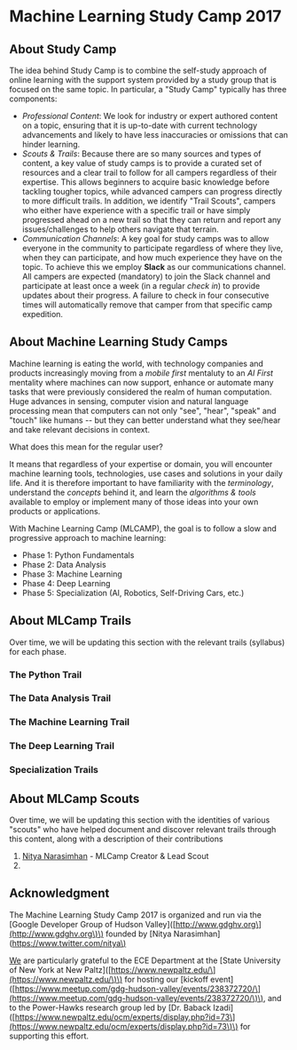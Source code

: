 # Machine Learning Study Camp 2017

## About Study Camp

The idea behind Study Camp is to combine the self-study approach of online learning with the support system provided by a study group that is focused on the same topic. In particular, a "Study Camp" typically has three components:

* _Professional Content_: We look for industry or expert authored content on a topic, ensuring that it is up-to-date with current technology advancements and likely to have less inaccuracies or omissions that can hinder learning.
* _Scouts & Trails_: Because there are so many sources and types of content, a key value of study camps is to provide a curated set of resources and a clear trail to follow for all campers regardless of their expertise. This allows beginners to acquire basic knowledge before tackling tougher topics, while advanced campers can progress directly to more difficult trails. In addition, we identify "Trail Scouts", campers who either have experience with a specific trail or have simply progressed ahead on a new trail so that they can return and report any issues/challenges to help others navigate that terrain.
* _Communication Channels_: A key goal for study camps was to allow everyone in the community to participate regardless of where they live, when they can participate, and how much experience they have on the topic. To achieve this we employ **Slack** as our communications channel. All campers are expected \(mandatory\) to join the Slack channel and participate at least once a week \(in a regular _check in_\) to provide updates about their progress. A failure to check in four consecutive times will automatically remove that camper from that specific camp expedition.

## About Machine Learning Study Camps

Machine learning is eating the world, with technology companies and products increasingly moving from a _mobile first_ mentaluty to an _AI First_ mentality where machines can now support, enhance or automate many tasks that were previously considered the realm of human computation. Huge advances in sensing, computer vision and natural language processing mean that computers can not only "see", "hear", "speak" and "touch" like humans -- but they can better understand what they see/hear and take relevant decisions in context.

What does this mean for the regular user?

It means that regardless of your expertise or domain, you will encounter machine learning tools, technologies, use cases and solutions in your daily life. And it is therefore important to have familiarity with the _terminology_, understand the _concepts_ behind it, and learn the _algorithms & tools_ available to employ or implement many of those ideas into your own products or applications.

With Machine Learning Camp \(MLCAMP\), the goal is to follow a slow and progressive approach to machine learning:

* Phase 1: Python Fundamentals
* Phase 2: Data Analysis
* Phase 3: Machine Learning
* Phase 4: Deep Learning
* Phase 5: Specialization \(AI, Robotics, Self-Driving Cars, etc.\)

## About MLCamp Trails

Over time, we will be updating this section with the relevant trails \(syllabus\) for each phase.

### The Python Trail

### The Data Analysis Trail

### The Machine Learning Trail

### The Deep Learning Trail

### Specialization Trails

## 

## About MLCamp Scouts

Over time, we will be updating this section with the identities of various "scouts" who have helped document and discover relevant trails through this content, along with a description of their contributions

1. [Nitya Narasimhan](https://www.github.com/nitya) - MLCamp Creator & Lead Scout
2. 
## Acknowledgment

The Machine Learning Study Camp 2017 is organized and run via the \[Google Developer Group of Hudson Valley\]\([http://www.gdghv.org\](http://www.gdghv.org\)\) founded by \[Nitya Narasimhan\]\([https://www.twitter.com/nitya\)](https://www.twitter.com/nitya%29![]%28/assets/gdghv.png%29We)



[We](https://www.twitter.com/nitya%29![]%28/assets/gdghv.png%29We) are particularly grateful to the ECE Department at the \[State University of New York at New Paltz\]\([https://www.newpaltz.edu/\](https://www.newpaltz.edu/\)\) for hosting our \[kickoff event\]\([https://www.meetup.com/gdg-hudson-valley/events/238372720/\](https://www.meetup.com/gdg-hudson-valley/events/238372720/\)\), and to the Power-Hawks research group led by \[Dr. Baback Izadi\]\([https://www.newpaltz.edu/ocm/experts/display.php?id=73\](https://www.newpaltz.edu/ocm/experts/display.php?id=73\)\) for supporting this effort.

